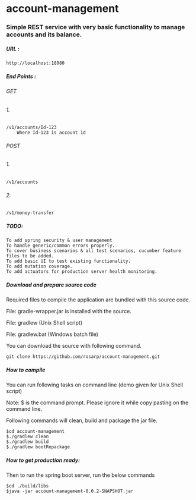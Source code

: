 # account-management
### Simple REST service with very basic functionality to manage accounts and its balance.

##### URL :
	
	http://localhost:18080

##### End Points :
	
###### GET

###### 1.
```
/v1/accounts/Id-123
	Where Id-123 is account id
```
###### POST

###### 1.
```
/v1/accounts
```
###### 2.
```
/v1/money-transfer
```

##### TODO:
```
To add spring security & user management
To handle generic/common errors properly.
To cover business scenarios & all test scenarios, cucumber feature files to be added.
To add basic UI to test existing functionality.
To add mutation coverage.
To add actuators for production server health monitoring.
```
##### Download and prepare source code
Required files to compile the application are bundled with this source code.

File: gradle-wrapper.jar is installed with the source.

File: gradlew (Unix Shell script)

File: gradlew.bat (Windows batch file)

You can download the source with following command.
```
git clone https://github.com/rosarp/account-management.git
```

##### How to compile
You can run following tasks on command line (demo given for Unix Shell script)

Note: $ is the command prompt. Please ignore it while copy pasting on the command line.

Following commands will clean, build and package the jar file.
```
$cd account-management
$./gradlew clean
$./gradlew build
$./gradlew bootRepackage
```

##### How to get production ready:

Then to run the spring boot server, run the below commands
```
$cd ./build/libs
$java -jar account-management-0.0.2-SNAPSHOT.jar
```
